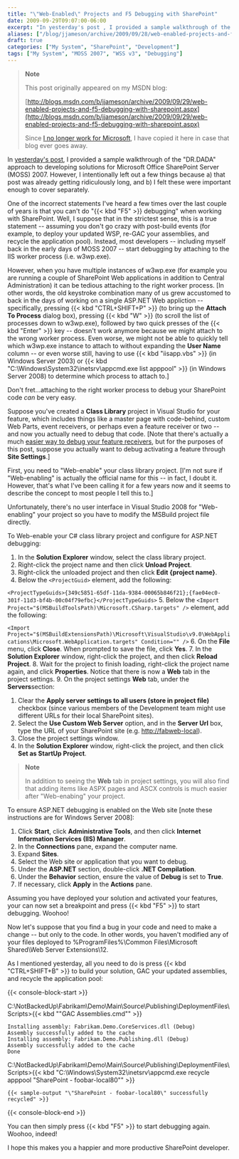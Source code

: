 ```yaml
---
title: "\"Web-Enabled\" Projects and F5 Debugging with SharePoint"
date: 2009-09-29T09:07:00-06:00
excerpt: "In yesterday's post , I provided a sample walkthrough of the \"DR.DADA\" approach to developing solutions for Microsoft Office SharePoint Server (MOSS) 2007. However, I intentionally left out a few things because a) that post was already getting ridiculously..."
aliases: ["/blog/jjameson/archive/2009/09/28/web-enabled-projects-and-f5-debugging-with-sharepoint.aspx", "/blog/jjameson/archive/2009/09/29/web-enabled-projects-and-f5-debugging-with-sharepoint.aspx"]
draft: true
categories: ["My System", "SharePoint", "Development"]
tags: ["My System", "MOSS 2007", "WSS v3", "Debugging"]
---
```


> **Note**
>
> This post originally appeared on my MSDN blog:
>
> [http://blogs.msdn.com/b/jjameson/archive/2009/09/29/web-enabled-projects-and-f5-debugging-with-sharepoint.aspx](http://blogs.msdn.com/b/jjameson/archive/2009/09/29/web-enabled-projects-and-f5-debugging-with-sharepoint.aspx)
>
> Since 		[I no longer work for Microsoft](/blog/jjameson/2011/09/02/last-day-with-microsoft), I have copied it here in case that blog  		ever goes away.

In [yesterday's post](/blog/jjameson/2009/09/28/sample-walkthrough-of-the-dr-dada-approach-to-sharepoint), I provided a sample walkthrough of the "DR.DADA" approach  to developing solutions for Microsoft Office SharePoint Server (MOSS) 2007. However,  I intentionally left out a few things because a) that post was already getting ridiculously  long, and b) I felt these were important enough to cover separately.

One of the incorrect statements I've heard a few times over the last couple of  years is that you can't do "{{< kbd "F5" >}} debugging" when working with SharePoint.  Well, I suppose that in the strictest sense, this is a true statement -- assuming  you don't go crazy with post-build events (for example, to deploy your updated WSP,  re-GAC your assemblies, and recycle the application pool). Instead, most developers  -- including myself back in the early days of MOSS 2007 -- start debugging by attaching  to the IIS worker process (i.e. w3wp.exe).

However, when you have multiple instances of w3wp.exe (for example you are running  a couple of SharePoint Web applications in addition to Central Administration) it  can be tedious attaching to the right worker process. [In other words, the old keystroke  combination many of us grew accustomed to back in the days of working on a single  ASP.NET Web appliction -- specifically, pressing {{< kbd "CTRL+SHIFT+P" >}} (to bring  up the **Attach To Process** dialog box), pressing {{< kbd "W" >}} (to  scroll the list of processes down to w3wp.exe), followed by two quick presses of  the {{< kbd "Enter" >}} key -- doesn't work anymore because we might attach to the  wrong worker process. Even worse, we might not be able to quickly tell which w3wp.exe  instance to attach to without expanding the **User Name** column --  or even worse still, having to use {{< kbd "iisapp.vbs" >}} (in Windows Server 2003)  or {{< kbd "C:\Windows\System32\inetsrv\appcmd.exe list apppool" >}} (in Windows  Server 2008) to determine which process to attach to.]

Don't fret...attaching to the right worker process to debug your SharePoint code *can* be very easy.

Suppose you've created a **Class Library** project in Visual Studio  for your feature, which includes things like a master page with code-behind, custom  Web Parts, event receivers, or perhaps even a feature receiver or two -- and now  you actually need to debug that code. [Note that there's actually a much [easier way to debug your feature receivers](/blog/jjameson/2007/03/22/what-s-in-a-name-defaultfeaturereceiver-vs-featureconfigurator), but for the purposes of this post,  suppose you actually want to debug activating a feature through **Site Settings**.]

First, you need to "Web-enable" your class library project. [I'm not sure if  "Web-enabling" is actually the official name for this -- in fact, I doubt it. However,  that's what I've been calling it for a few years now and it seems to describe the  concept to most people I tell this to.]

Unfortunately, there's no user interface in Visual Studio 2008 for "Web-enabling"  your project so you have to modify the MSBuild project file directly.

To Web-enable your C# class library project and configure for ASP.NET debugging:

1. In the **Solution Explorer** window, select the class library
   project.
2. Right-click the project name and then click **Unload Project**.
3. Right-click the unloaded project and then click **Edit {project name}**.
4. Below the `<ProjectGuid>`
   element, add the following:

`<ProjectTypeGuids>{349c5851-65df-11da-9384-00065b846f21};{fae04ec0-301f-11d3-bf4b-00c04f79efbc}</ProjectTypeGuids>`
5. Below the `<Import Project="$(MSBuildToolsPath)\Microsoft.CSharp.targets" />` element, add the following:

`<Import Project="$(MSBuildExtensionsPath)\Microsoft\VisualStudio\v9.0\WebApplications\Microsoft.WebApplication.targets" Condition="" />`
6. On the **File** menu, click **Close**. When prompted
to save the file, click **Yes**.
7. In the **Solution Explorer** window, right-click the project,
and then click **Reload Project**.
8. Wait for the project to finish loading, right-click the project name again,
and click **Properties**. Notice that there is now a **Web** tab in the project settings.
9. On the project settings **Web** tab, under the **Servers**section:
1. Clear the **Apply server settings to all users (store in project
file)** checkbox (since various members of the Development team might
use different URLs for their local SharePoint sites).
2. Select the **Use Custom Web Server** option, and in the
**Server Url** box, type the URL of your SharePoint site (e.g.
[http://fabweb-local](http://fabweb-local/)).
10. Close the project settings window.
11. In the **Solution Explorer** window, right-click the project,
and then click **Set as StartUp Project**.

> **Note**
>
> In addition to seeing the **Web** tab in project settings,
> you will also find that adding items like ASPX pages and ASCX controls is
> much easier after "Web-enabing" your project.

To ensure ASP.NET debugging is enabled on the Web site [note these instructions  are for Windows Server 2008]:

1. Click **Start**, click **Administrative Tools**,
   and then click **Internet Information Services (IIS) Manager**.
2. In the **Connections** pane, expand the computer name.
3. Expand **Sites**.
4. Select the Web site or application that you want to debug.
5. Under the **ASP.NET** section, double-click **.NET Compilation**.
6. Under the **Behavior** section, ensure the value of **Debug** is set to **True**.
7. If necessary, click **Apply** in the **Actions** pane.

Assuming you have deployed your solution and activated your features, your can  now set a breakpoint and press {{< kbd "F5" >}} to start debugging. Woohoo!

Now let's suppose that you find a bug in your code and need to make a change  -- but only to the code. In other words, you haven't modified any of your files  deployed to %ProgramFiles%\Common Files\Microsoft Shared\Web Server Extensions\12.

As I mentioned yesterday, all you need to do is press {{< kbd "CTRL+SHIFT+B" >}}  to build your solution, GAC your updated assemblies, and recycle the application  pool:

{{< console-block-start >}}

C:\NotBackedUp\Fabrikam\Demo\Main\Source\Publishing\DeploymentFiles\Scripts&gt;{{< kbd "\"GAC Assemblies.cmd\"" >}}

```
Installing assembly: Fabrikam.Demo.CoreServices.dll (Debug)
Assembly successfully added to the cache
Installing assembly: Fabrikam.Demo.Publishing.dll (Debug)
Assembly successfully added to the cache
Done
```

C:\NotBackedUp\Fabrikam\Demo\Main\Source\Publishing\DeploymentFiles\Scripts&gt;{{< kbd "C:\Windows\System32\inetsrv\appcmd.exe recycle apppool \"SharePoint - foobar-local80\"" >}}

```
{{< sample-output "\"SharePoint - foobar-local80\" successfully recycled" >}}
```

{{< console-block-end >}}

You can then simply press {{< kbd "F5" >}} to start debugging again. Woohoo, indeed!

I hope this makes you a happier and more productive SharePoint developer.

